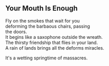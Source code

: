 Your Mouth Is Enough
--------------------
  
Fly on the smokes that wait for you  
deforming the barbaous chairs, passing  
the doors.  
It begins like a saxophone outside the wreath.  
The thirsty friendship that flies in your land.  
A rain of lands brings all the deforms miracles.  
  
It's a wetting springtime of massacres.  
